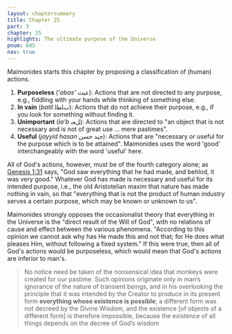 ```yaml
---
layout: chaptersummary
title: Chapter 25
part: 3
chapter: 25
highlights: The ultimate purpose of the Universe
pnum: 605
nav: true
---
```


Maimonides starts this chapter by proposing a classification of (human) actions.
1. **Purposeless** (_'abas'_ عبث): Actions that are not directed to any purpose, e.g., fiddling with your hands while thinking of something else.
2. **In vain** (_batil_ ﺏﺎﻄﻟ): Actions that do not achieve their purpose, e.g., if you look for something without finding it. 
3. **Unimportant** (_la'b_ ﻞﻌﺑ): Actions that are directed to "an object that is not necessary and is not of great use ... mere pastimes".
4. **Useful** (_jayyid hasan_ جيد حسن): Actions that are "necessary or useful for the purpose which is to be attained". Maimonides uses the word 'good' interchangeably with the word 'useful' here.

All of God's actions, however, must be of the fourth category alone; as [Genesis 1:31](https://www.sefaria.org/Genesis.1.31) says, "God saw everything that he had made, and behlod, it was very good." Whatever God has made is necessary and useful for its intended purpose, i.e., the old Aristotelian maxim that nature has made nothing in vain, so that "everything that is not the product of human industry serves a certain purpose, which may be known or unknown to us".

Maimonides strongly opposes the occasionalist theory that everything in the Universe is the "direct result of the Will of God", with no relations of cause and effect between the various phenomena. "According to this opinion we cannot ask why has He made this and not that; for He does what pleases Him, without following a fixed system." If this were true, then all of God's actions would be purposeless, which would mean that God's actions are inferior to man's.

> No notice need be taken of the nonsensical idea that monkeys were created for our pastime. Such opinions originate only in man’s ignorance of the nature of transient beings, and in his overlooking the principle that it was intended by the Creator to produce in its present form **everything whose existence is possible**; a different form was not decreed by the Divine Wisdom, and the existence [of objects of a different form] is therefore impossible, because the existence of all things depends on the decree of God’s wisdom

